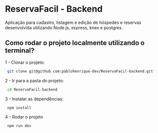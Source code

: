 # ReservaFacil - Backend

Aplicação para cadastro, listagem e edição de hóspedes e reservas desenvolvida utilizando Node.js, express, knex e postgres.

## Como rodar o projeto localmente utilizando o terminal?

1 - Clonar o projeto:

```bash
 git clone git@github.com:pablohenrique-dev/ReservaFacil-backend.git
```

2 - Ir para a pasta do projeto:

```bash
 cd ReservaFacil-backend
```

3 - Instalar as dependências:

```bash
 npm install
```

4 - Rodar o projeto

```bash
 npm run dev
```
